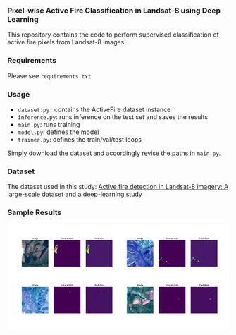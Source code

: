 ### Pixel-wise Active Fire Classification in Landsat-8 using Deep Learning 
This repository contains the code to perform supervised classification of active fire pixels from Landsat-8 images.  

### Requirements
Please see `requirements.txt`

### Usage
- `dataset.py:` contains the ActiveFire dataset instance
- `inference.py`: runs inference on the test set and saves the results 
- `main.py`: runs training
- `model.py`: defines the model
- `trainer.py`: defines the train/val/test loops

Simply download the dataset and accordingly revise the paths in `main.py`.

### Dataset
The dataset used in this study: [Active fire detection in Landsat-8 imagery: A large-scale dataset and a deep-learning study](https://www.sciencedirect.com/science/article/pii/S092427162100160X)

### Sample Results
 ![Alt text](images/sample_preds.png "Title")

